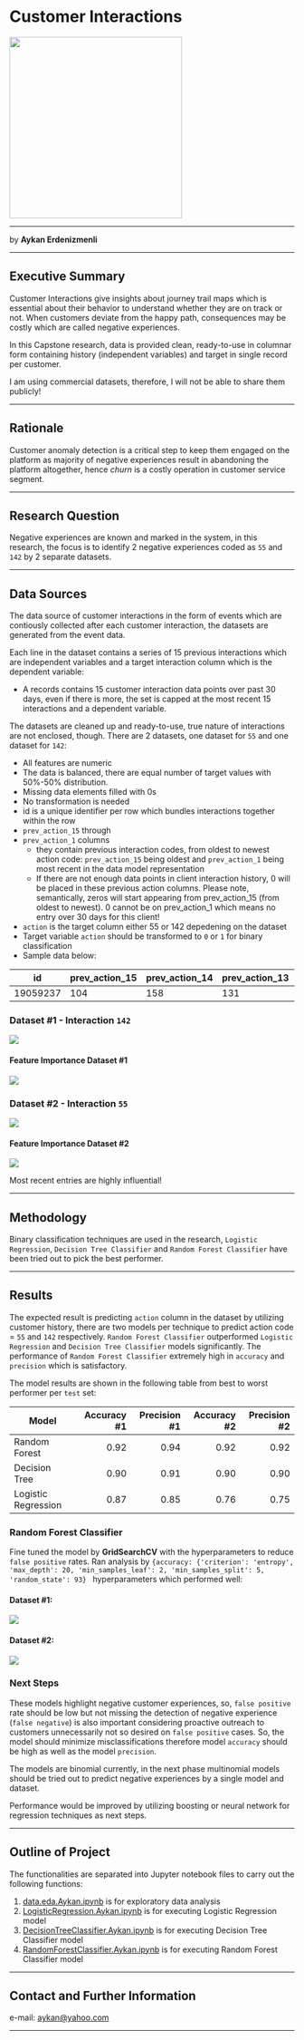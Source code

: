 # Customer Interactions

<img src="images/thumbs-up-customer-experience.png"  width="305" height="320">

------------

by **Aykan Erdenizmenli**

------------

## Executive Summary

Customer Interactions give insights about journey trail maps which is essential about their behavior to understand whether they are on track or not. When customers deviate from the happy path, consequences may be costly which are called negative experiences.

In this Capstone research, data is provided clean, ready-to-use in columnar form containing history (independent variables) and target in single record per customer. 

I am using commercial datasets, therefore, I will not be able to share them publicly!

------------

## Rationale

Customer anomaly detection is a critical step to keep them engaged on the platform as majority of negative experiences result in abandoning the platform altogether, hence _churn_ is a costly operation in customer service segment.

------------

## Research Question

Negative experiences are known and marked in the system, in this research, the focus is to identify 2 negative experiences coded as `55` and `142` by 2 separate datasets.

------------

## Data Sources

The data source of customer interactions in the form of events which are contiously collected after each customer interaction, the datasets are generated from the event data. 

Each line in the dataset contains a series of 15 previous interactions which are independent variables and a target interaction column which is the dependent variable:
*  A records contains 15 customer interaction data points over past 30 days, even if there is more, the set is capped at the most recent 15 interactions and a dependent variable.


The datasets are cleaned up and ready-to-use, true nature of interactions are not enclosed, though. There are 2 datasets, one dataset for `55` and one dataset for `142`:
*  All features are numeric
*  The data is balanced, there are equal number of target values with 50%-50% distribution.
*  Missing data elements filled with 0s
*  No transformation is needed
*  id is a unique identifier per row which bundles interactions together within the row
*  `prev_action_15` 
 through
*  `prev_action_1` columns
    * they contain previous interaction codes, from oldest to newest action code: `prev_action_15` being oldest and `prev_action_1` being most recent in the data model representation
    * If there are not enough data points in client interaction history, 0 will be placed in these previous action columns. Please note, semantically, zeros will start appearing from prev_action_15 (from oldest to newest). 0 cannot be on prev_action_1 which means no entry over 30 days for this client!
*  `action` is the target column either 55 or 142 depedening on the dataset
*  Target variable `action` should be transformed to `0` or `1` for binary classification
*  Sample data below:

|id   |prev_action_15   |prev_action_14   |prev_action_13   |prev_action_12   |prev_action_11   |prev_action_10   |prev_action_9 |prev_action_8 |prev_action_7 |prev_action_6 |prev_action_5 |prev_action_4 |prev_action_3 |prev_action_2 |prev_action_1 |action|
|---|---------------|---------------|---------------|---------------|---------------|---------------|-------------   |--------------|--------------|--------------|--------------|--------------|--------------|--------------|--------------|------|
|19059237|  104|  158|  131|  72|   179|  75|   75|   73|   180|  180|  179|  180|  75|   55|   75|   55|

### Dataset #1 - Interaction `142`
![](images/dataset-1.png)

#### Feature Importance Dataset #1
![](images/Feature_Importance-1.png)


### Dataset #2 - Interaction `55`
![](images/dataset-2.png)

#### Feature Importance Dataset #2
![](images/Feature_Importance-2.png)

Most recent entries are highly influential!

------------

## Methodology

Binary classification techniques are used in the research, `Logistic Regression`, `Decision Tree Classifier` and `Random Forest Classifier` have been tried out to pick the best performer.

------------

## Results

The expected result is predicting `action` column in the dataset by utilizing customer history, there are two models per technique to predict action code = `55` and `142` respectively. `Random Forest Classifier` outperformed `Logistic Regression` and `Decision Tree Classifier` models significantly. The performance of `Random Forest Classifier` extremely high in `accuracy` and `precision` which is satisfactory.

The model results are shown in the following table from best to worst performer per `test` set:

|Model |Accuracy #1|Precision #1|Accuracy #2|Precision #2|
|-------|------:|-------:|------:|-------:|
|Random Forest|0.92|0.94|0.92|0.92|
|Decision Tree|0.90|0.91|0.90|0.90|
|Logistic Regression|0.87|0.85|0.76|0.75|

### Random Forest Classifier

Fine tuned the model by **GridSearchCV** with the hyperparameters to reduce `false positive` rates. Ran analysis by `{accuracy: {'criterion': 'entropy', 'max_depth': 20, 'min_samples_leaf': 2, 'min_samples_split': 5, 'random_state': 93} ` hyperparameters which performed well:

#### Dataset #1:
![](images/rf-dataset-1.png)

#### Dataset #2:
![](images/rf-dataset-2.png)

### Next Steps
These models highlight negative customer experiences, so, `false positive` rate should be low but not missing the detection of negative experience (`false negative`) is also important considering proactive outreach to customers unnecessarily not so desired on `false positive` cases. So, the model should minimize misclassifications therefore model `accuracy` should be high as well as the model `precision`.

The models are binomial currently, in the next phase multinomial models should be tried out to predict negative experiences by a single model and dataset.

Performance would be improved by utilizing boosting or neural network for regression techniques as next steps.

------------

## Outline of Project
The functionalities are separated into Jupyter notebook files to carry out the following functions:

1. [data.eda.Aykan.ipynb](./data.eda.Aykan.ipynb) is for exploratory data analysis
2. [LogisticRegression.Aykan.ipynb](./LogisticRegression.Aykan.ipynb) is for executing Logistic Regression model
3. [DecisionTreeClassifier.Aykan.ipynb](./DecisionTreeClassifier.Aykan.ipynb) is for executing Decision Tree Classifier model
4. [RandomForestClassifier.Aykan.ipynb](./RandomForestClassifier.Aykan.ipynb) is for executing Random Forest Classifier model

------------

## Contact and Further Information
e-mail: aykan@yahoo.com

------------